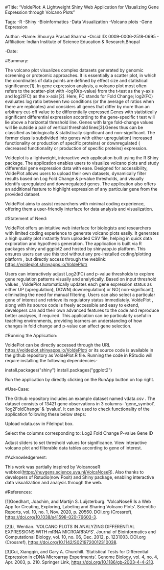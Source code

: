 #Title: “VoldePlot: A Lightweight Shiny Web Application for Visualizing Gene Expression through Volcano Plots”


Tags: 
-R
-Shiny
-Bioinformatics
-Data Visualization
-Volcano plots
-Gene Expression

Author: 
-Name: Shourya Prasad Sharma
-Orcid ID: 0009-0006-2518-0695
-Affiliation: Indian Institute of Science Education & Research,Bhopal

-Date:

#Summary:

The volcano plot visualizes complex datasets generated by genomic screening or proteomic approaches. It is essentially a scatter plot, in which the coordinates of data points are defined by effect size and statistical significance[1]. In gene expression analysis, a volcano plot most often refers to the scatter-plot with -log10(p-value) from the t-test as the y-axis and log2(FC) as the x-axis[2]. Here, FC stands for Fold Change; log2(FC) evaluates log ratio between two conditions (or the average of ratios when there are replicates) and considers all genes that differ by more than an arbitrary cut-off value to be differentially expressed.Genes with statistically significant differential expression according to the gene-specific t test will lie above a horizontal threshold line. Genes with large fold-change values will lie outside a pair of vertical threshold lines[3].Genes thus can be classified as biologically & statistically significant and non-significant. The former class is subdivided into genes with either upregulation( increased functionality or production of specific proteins) or downregulated ( decreased functionality or production of specific proteins) expression.



Voldeplot is a lightweight, interactive web application built using the R Shiny package. The application enables users to visualize volcano plots and study differential gene expression data with ease. Designed for accessibility, VoldePlot allows users to upload their own datasets, dynamically filter results based on Log Fold Change & p-value thresholds, and visually identify upregulated and downregulated genes. The application also offers an additional feature to highlight expression of any particular gene from the provided dataset. 

VoldePlot aims to assist researchers with minimal coding experience, offering them a user-friendly interface for data analysis and visualization.

#Statement of Need:

VoldePlot offers an intuitive web interface for biologists and researchers with limited coding experience to generate volcano plots easily. It generates a high quality plot instantly from uploaded CSV file, helping in quick data exploration and hypothesis generation. The application is built via R packages shiny and ggplot2 and hosted by shinyapp.io platform. This ensures users can use this tool without any pre-installed coding/plotting platform , but directly access through the weblink: https://voldeplot.shinyapps.io/VoldePlot/

Users can interactively adjust Log2(FC) and p-value thresholds to explore gene regulation patterns visually and analytically. Based on input threshold values , VoldePlot automatically updates each gene expression status as either UP (upregulation), DOWN( downregulation) or NO( non-significant), eliminating the need for manual filtering. Users can also select a particular gene of interest and retrieve its regulatory status immediately.
 VoldePlot , along with its source code is freely accessible and easy to extend, developers can add their own advanced features to the code and reproduce better analyses, if required. This application can be particularly useful in teaching environments, providing learners an understanding of how changes in fold change and p-value can affect gene selection. 

#Running the Application:

VoldePlot can be directly accessed through the URL https://voldeplot.shinyapps.io/VoldePlot/ or its source code is available in the github repository as VoldePlot.R file. Running the code in RStudio will require installing the following dependencies-

install.packages("shiny")
install.packages("ggplot2")

Run the application by directly clicking on the RunApp button on top right.

#Use-Case:

The Github repository includes an example dataset named vdata.csv . The dataset consists of 13421 gene observations in 3 columns- ‘gene_symbol’, ‘log2FoldChange’ & ‘pvalue’. It can be used to check functionality of the application following these below steps:

Upload vdata.csv in FileInput box.

Select the columns corresponding to:
Log2 Fold Change
P-value
Gene ID


Adjust sliders to set threshold values for significance.
View interactive volcano plot and filterable data tables according to gene of interest. 



#Acknowledgement:

This work was partially inspired by VolcanoseR webtool(https://huygens.science.uva.nl/VolcaNoseR). Also thanks to developers of Rstudio(now Posit) and Shiny package, enabling interactive data visualization and analysis through the web.


#References:


[1]Goedhart, Joachim, and Martijn S. Luijsterburg. ‘VolcaNoseR Is a Web App for Creating, Exploring, Labeling and Sharing Volcano Plots’. Scientific Reports, vol. 10, no. 1, Nov. 2020, p. 20560. DOI.org (Crossref), https://doi.org/10.1038/s41598-020-76603-3.

[2]Li, Wentian. ‘VOLCANO PLOTS IN ANALYZING DIFFERENTIAL EXPRESSIONS WITH mRNA MICROARRAYS’. Journal of Bioinformatics and Computational Biology, vol. 10, no. 06, Dec. 2012, p. 1231003. DOI.org (Crossref), https://doi.org/10.1142/S0219720012310038.

[3]Cui, Xiangqin, and Gary A. Churchill. ‘Statistical Tests for Differential Expression in cDNA Microarray Experiments’. Genome Biology, vol. 4, no. 4, Apr. 2003, p. 210. Springer Link, https://doi.org/10.1186/gb-2003-4-4-210.




